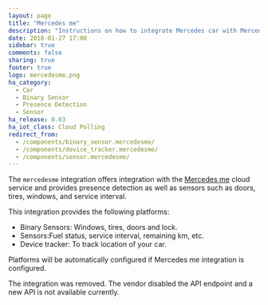 ```yaml
---
layout: page
title: "Mercedes me"
description: "Instructions on how to integrate Mercedes car with Mercedes me into Home Assistant."
date: 2018-01-27 17:00
sidebar: true
comments: false
sharing: true
footer: true
logo: mercedesme.png
ha_category:
  - Car
  - Binary Sensor
  - Presence Detection
  - Sensor
ha_release: 0.63
ha_iot_class: Cloud Polling
redirect_from:
  - /components/binary_sensor.mercedesme/
  - /components/device_tracker.mercedesme/
  - /components/sensor.mercedesme/
---
```


The `mercedesme` integration offers integration with the [Mercedes me](https://www.mercedes-benz.com/de/mercedes-me/) cloud service and provides presence detection as well as sensors such as doors, tires, windows, and service interval.

This integration provides the following platforms:

- Binary Sensors: Windows, tires, doors and lock.
- Sensors:Fuel status, service interval, remaining km, etc.
- Device tracker: To track location of your car.

Platforms will be automatically configured if Mercedes me integration is configured.

<p class='note warning'>
  The integration was removed. The vendor disabled the API endpoint and a new API is not available currently.
</p>
